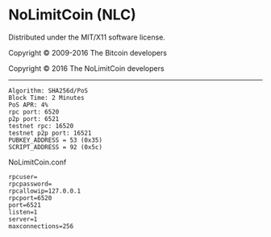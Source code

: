 NoLimitCoin (NLC)
===================
Distributed under the MIT/X11 software license.

Copyright © 2009-2016 The Bitcoin developers

Copyright © 2016 The NoLimitCoin developers


-----

```
Algorithm: SHA256d/PoS 
Block Time: 2 Minutes
PoS APR: 4%
rpc port: 6520
p2p port: 6521
testnet rpc: 16520
testnet p2p port: 16521
PUBKEY_ADDRESS = 53 (0x35)
SCRIPT_ADDRESS = 92 (0x5c)
```




NoLimitCoin.conf

```
rpcuser=
rpcpassword=
rpcallowip=127.0.0.1
rpcport=6520
port=6521
listen=1
server=1
maxconnections=256
```
